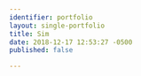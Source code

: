 ```yaml
---
identifier: portfolio
layout: single-portfolio
title: Sim
date: 2018-12-17 12:53:27 -0500
published: false

---
```

